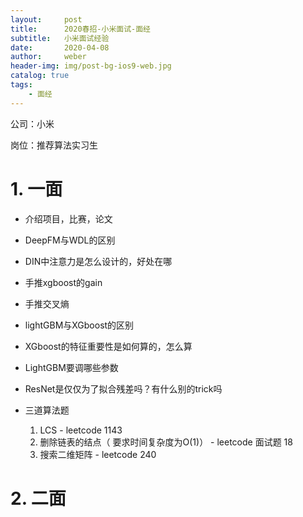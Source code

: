 ```yaml
---
layout:     post
title:      2020春招-小米面试-面经
subtitle:   小米面试经验
date:       2020-04-08
author:     weber
header-img: img/post-bg-ios9-web.jpg
catalog: true
tags:
    - 面经
---
```


公司：小米

岗位：推荐算法实习生

# 1. 一面

- 介绍项目，比赛，论文

- DeepFM与WDL的区别

- DIN中注意力是怎么设计的，好处在哪

- 手推xgboost的gain

- 手推交叉熵

- lightGBM与XGboost的区别

- XGboost的特征重要性是如何算的，怎么算

- LightGBM要调哪些参数

- ResNet是仅仅为了拟合残差吗？有什么别的trick吗

- 三道算法题
	1. LCS - leetcode 1143
  2. 删除链表的结点（ 要求时间复杂度为O(1)） -  leetcode 面试题 18
  3. 搜索二维矩阵 - leetcode 240

# 2. 二面

